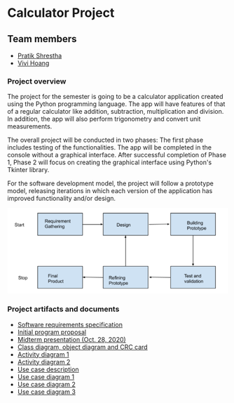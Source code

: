 # Calculator Project

## Team members
* [Pratik Shrestha](https://github.com/pratik-stha/)
* [Vivi Hoang](https://vivi-hoang.github.io/)

### Project overview
The project for the semester is going to be a calculator application created using the Python programming language. The app will have features of that of a regular calculator like addition, subtraction, multiplication and division. In addition, the app will also perform trigonometry and convert unit measurements.

The overall project will be conducted in two phases: The first phase includes testing of the functionalities. The app will be completed in the console without a graphical interface. After successful completion of Phase 1, Phase 2 will focus on creating the graphical interface using Python's Tkinter library.

For the software development model, the project will follow a prototype model, releasing iterations in which each version of the application has improved functionality and/or design.

![Prototype model](https://raw.githubusercontent.com/pratik-stha/GVSU-CIS641-MISCHIEF-MANAGEMENT/master/docs/Block%20Diagram.PNG)

### Project artifacts and documents
* [Software requirements specification](https://github.com/pratik-stha/GVSU-CIS641-MISCHIEF-MANAGEMENT/blob/master/docs/software_requirements_specification.md)
* [Initial program proposal](https://github.com/pratik-stha/GVSU-CIS641-MISCHIEF-MANAGEMENT/blob/master/docs/Project%20Proposal.md)
* [Midterm presentation (Oct. 28, 2020)](https://github.com/pratik-stha/GVSU-CIS641-MISCHIEF-MANAGEMENT/blob/master/docs/midterm-presentation.pdf)
* [Class diagram, object diagram and CRC card](https://github.com/pratik-stha/GVSU-CIS641-MISCHIEF-MANAGEMENT/blob/master/artifacts/structural-models/Class%20diagram.pdf)
* [Activity diagram 1](https://github.com/pratik-stha/GVSU-CIS641-MISCHIEF-MANAGEMENT/blob/master/artifacts/functional-models/Activity%20Diagram%201.pdf)
* [Activity diagram 2](https://github.com/pratik-stha/GVSU-CIS641-MISCHIEF-MANAGEMENT/blob/master/artifacts/functional-models/Activity%20Diagram%202.pdf)
* [Use case description](https://github.com/pratik-stha/GVSU-CIS641-MISCHIEF-MANAGEMENT/blob/master/artifacts/functional-models/use-case-description1.md)
* [Use case diagram 1](https://github.com/pratik-stha/GVSU-CIS641-MISCHIEF-MANAGEMENT/blob/master/artifacts/functional-models/use-case-diagram1-calculator-system.png)
* [Use case diagram 2](https://github.com/pratik-stha/GVSU-CIS641-MISCHIEF-MANAGEMENT/blob/master/artifacts/functional-models/use-case-diagram2-graphic-interface.png)
* [Use case diagram 3](https://github.com/pratik-stha/GVSU-CIS641-MISCHIEF-MANAGEMENT/blob/master/artifacts/functional-models/use-case-diagram3-unit-conversion.png)

